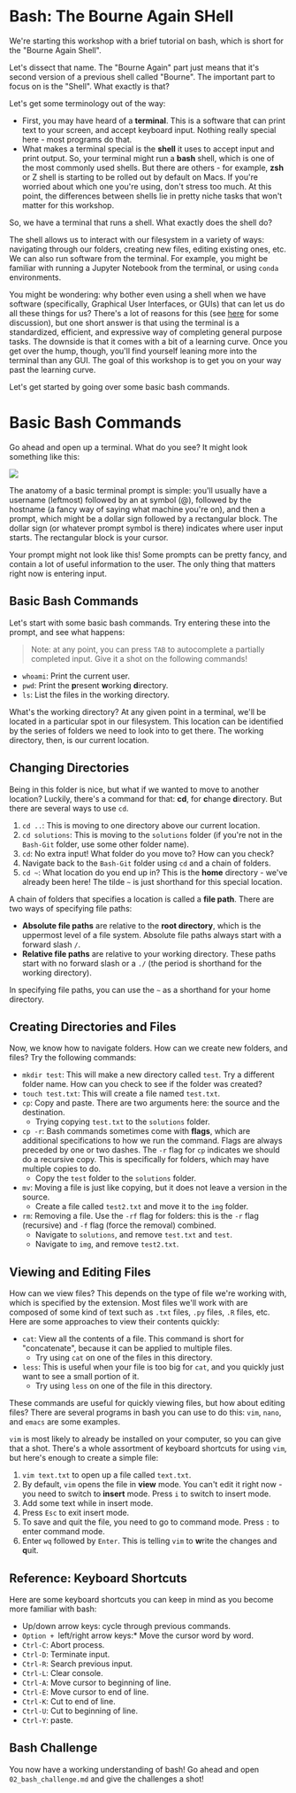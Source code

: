 # Bash: The **B**ourne **A**gain **SH**ell

We're starting this workshop with a brief tutorial on bash, which is short for
the "Bourne Again Shell".

Let's dissect that name. The "Bourne Again" part just means that it's second
version of a previous shell called "Bourne". The important part to focus on is
the "Shell". What exactly is that?

Let's get some terminology out of the way:

* First, you may have heard of a **terminal**. This is a software that can print
  text to your screen, and accept keyboard input. Nothing really special here -
  most programs do that.
* What makes a terminal special is the **shell** it uses to accept input and
  print output. So, your terminal might run a **bash** shell, which is one of
  the most commonly used shells. But there are others - for example, **zsh** or
  Z shell is starting to be rolled out by default on Macs. If you're worried
  about which one you're using, don't stress too much. At this point, the
  differences between shells lie in pretty niche tasks that won't matter for
  this workshop.

So, we have a terminal that runs a shell. What exactly does the shell do?

The shell allows us to interact with our filesystem in a variety of ways:
navigating through our folders, creating new files, editing existing ones, etc.
We can also run software from the terminal. For example, you might be familiar
with running a Jupyter Notebook from the terminal, or using `conda`
environments.

You might be wondering: why bother even using a shell when we have software
(specifically, Graphical User Interfaces, or GUIs) that can let us do all these
things for us? There's a lot of reasons for this (see
[here](https://ux.stackexchange.com/questions/101990/why-are-terminal-consoles-still-used)
for some discussion), but one short answer is that using the terminal is a
standardized, efficient, and expressive way of completing general purpose tasks.
The downside is that it comes with a bit of a learning curve. Once you get over
the hump, though, you'll find yourself leaning more into the terminal than any
GUI. The goal of this workshop is to get you on your way past the learning
curve.

Let's get started by going over some basic bash commands.
# Basic Bash Commands

Go ahead and open up a terminal. What do you see? It might look something like
this:

![](../img/prompt.png)

The anatomy of a basic terminal prompt is simple: you'll usually have a username
(leftmost) followed by an at symbol (@), followed by the hostname (a fancy way
of saying what machine you're on), and then a prompt, which might be a dollar
sign followed by a rectangular block. The dollar sign (or whatever prompt symbol
is there) indicates where user input starts. The rectangular block is your
cursor.

Your prompt might not look like this! Some prompts can be pretty fancy, and
contain a lot of useful information to the user. The only thing that matters
right now is entering input.

## Basic Bash Commands

Let's start with some basic bash commands. Try entering these into the prompt,
and see what happens:

> Note: at any point, you can press `TAB` to autocomplete a partially completed
> input. Give it a shot on the following commands!

* `whoami`: Print the current user.
* `pwd`: Print the **p**resent **w**orking **d**irectory.
* `ls`: List the files in the working directory.

What's the working directory? At any given point in a terminal, we'll be located
in a particular spot in our filesystem. This location can be identified by the
series of folders we need to look into to get there. The working directory,
then, is our current location.

## Changing Directories

Being in this folder is nice, but what if we wanted to move to another location?
Luckily, there's a command for that: **cd**, for  **c**hange **d**irectory. But
there are several ways to use `cd`.

1. `cd ..`: This is moving to one directory above our current location.
2. `cd solutions`: This is moving to the `solutions` folder (if you're not in
   the `Bash-Git` folder, use some other folder name).
3. `cd`: No extra input! What folder do you move to? How can you check?
4. Navigate back to the `Bash-Git` folder using `cd` and a chain of folders.
5. `cd ~`: What location do you end up in? This is the **home** directory -
   we've already been here! The tilde `~` is just shorthand for this special
   location.

A chain of folders that specifies a location is called a **file path**. There
are two ways of specifying file paths:

* **Absolute file paths** are relative to the **root directory**, which is the
  uppermost level of a file system. Absolute file paths always start with a
  forward slash `/`.
* **Relative file paths** are relative to your working directory. These paths
  start with no forward slash or a `./` (the period is shorthand for the working
  directory).

In specifying file paths, you can use the `~` as a shorthand for your home
directory.

## Creating Directories and Files

Now, we know how to navigate folders. How can we create new folders, and files?
Try the following commands:

* `mkdir test`: This will make a new directory called `test`. Try a different
  folder name. How can you check to see if the folder was created?
* `touch test.txt`: This will create a file named `test.txt`.
* `cp`: Copy and paste. There are two arguments here: the source and the
  destination. 
  * Trying copying `test.txt` to the `solutions` folder.
* `cp -r`: Bash commands sometimes come with **flags**, which are additional
  specifications to how we run the command. Flags are always preceded by one or
  two dashes. The `-r` flag for `cp` indicates we should do a recursive copy.
  This is specifically for folders, which may have multiple copies to do.
  * Copy the `test` folder to the `solutions` folder.
* `mv`: Moving a file is just like copying, but it does not leave a version in
  the source.
  * Create a file called `test2.txt` and move it to the `img` folder.
* `rm`: Removing a file. Use the `-rf` flag for folders: this is the `-r` flag
  (recursive) and `-f` flag (force the removal) combined.
  * Navigate to `solutions`, and remove `test.txt` and `test`.
  * Navigate to `img`, and remove `test2.txt`.

## Viewing and Editing Files

How can we view files? This depends on the type of file we're working with,
which is specified by the extension. Most files we'll work with are composed of
some kind of text such as `.txt` files, `.py` files, `.R` files, etc. Here are
some approaches to view their contents quickly:

* `cat`: View all the contents of a file. This command is short for
  "concatenate", because it can be applied to multiple files.
  * Try using `cat` on one of the files in this directory.
* `less`: This is useful when your file is too big for `cat`, and you quickly
  just want to see a small portion of it.
  * Try using `less` on one of the file in this directory.

These commands are useful for quickly viewing files, but how about editing
files? There are several programs in bash you can use to do this: `vim`, `nano`,
and `emacs` are some examples. 

`vim` is most likely to already be installed on your computer, so you can give
that a shot. There's a whole assortment of keyboard shortcuts for using `vim`,
but here's enough to create a simple file:

1. `vim text.txt` to open up a file called `text.txt`.
2. By default, `vim` opens the file in **view** mode. You can't edit it right
   now - you need to switch to **insert** mode. Press `i` to switch to insert
   mode.
3. Add some text while in insert mode.
4. Press `Esc` to exit insert mode.
5. To save and quit the file, you need to go to command mode. Press `:` to enter
   command mode.
6. Enter `wq` followed by `Enter`. This is telling `vim` to **w**rite the
   changes and **q**uit. 

## Reference: Keyboard Shortcuts

Here are some keyboard shortcuts you can keep in mind as you become more
familiar with bash: 

* Up/down arrow keys: cycle through previous commands.
* `Option + `left/right arrow keys:* Move the cursor word by word.
* `Ctrl-C`: Abort process.
* `Ctrl-D`: Terminate input.
* `Ctrl-R`: Search previous input.
* `Ctrl-L`: Clear console.
* `Ctrl-A`: Move cursor to beginning of line.
* `Ctrl-E`: Move cursor to end of line.
* `Ctrl-K`: Cut to end of line.
* `Ctrl-U`: Cut to beginning of line.
* `Ctrl-Y`: paste.

## Bash Challenge

You now have a working understanding of bash! Go ahead and open
`02_bash_challenge.md` and give the challenges a shot!
